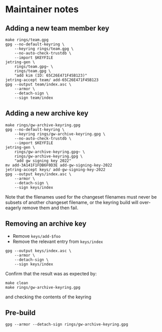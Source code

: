 # Maintainer notes

## Adding a new team member key

```
make rings/team.gpg
gpg --no-default-keyring \
    --keyring rings/team.gpg \
    --no-auto-check-trustdb \
    --import $KEYFILE
jetring-gen \
    rings/team.gpg~ \
    rings/team.gpg \
    "add kim (ID: 65C26E471F45B123)"
jetring-accept team/ add-65C26E471F45B123 
gpg --output team/index.asc \
    --armor \
    --detach-sign \
    --sign team/index
```

## Adding a new archive key

```
make rings/gw-archive-keyring.gpg
gpg --no-default-keyring \
    --keyring rings/gw-archive-keyring.gpg \
    --no-auto-check-trustdb \
    --import $KEYFILE
jetring-gen \
    rings/gw-archive-keyring.gpg~ \
    rings/gw-archive-keyring.gpg \
    "add gw signing key 2022"
mv add-3A141F1FDB6F0D3E add-gw-signing-key-2022
jetring-accept keys/ add-gw-signing-key-2022
gpg --output keys/index.asc \
    --armor \
    --detach-sign \
    --sign keys/index
```

Note that the filenames used for the changeset filenames must never
be subsets of another changeset filename, or the keyring build will
over-eagerly remove them and then fail.

## Removing an archive key

* Remove `keys/add-$foo`
* Remove the relevant entry from `keys/index`

```
gpg --output keys/index.asc \
    --armor \
    --detach-sign \
    --sign keys/index
```

Confirm that the result was as expected by:

```
make clean
make rings/gw-archive-keyring.gpg
```

and checking the contents of the keyring

## Pre-build

```
gpg --armor --detach-sign rings/gw-archive-keyring.gpg
```
